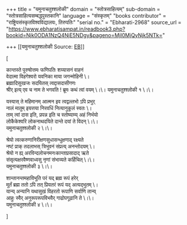 +++
title = "यमुनाचतुश्शलोकी"
domain = "स्तोत्रसाहित्यम्"
sub-domain = "स्तोत्रसाहित्यसम्बद्धपुस्तकानि"
language = "संस्कृतम्"
"books contributor" = "राष्ट्रियसंस्कृतविश्वविद्यालयः, तिरुपतिः"
"serial no." = "Ebharati-2968"
source_url = "https://www.ebharatisampat.in/readbook3.php?bookid=Njk0ODA1NzQ4NjE5NDgy&pageno=MjI0MjQyNjk5NTk="

+++
[[यमुनाचतुश्शलोकी	Source: [EB](https://www.ebharatisampat.in/readbook3.php?bookid=Njk0ODA1NzQ4NjE5NDgy&pageno=MjI0MjQyNjk5NTk=)]]

\[




कान्तस्ते पुरुषोत्तमः फणिपतिः शय्यासनं वाहनं  
वेदात्मा विहगेश्वरो यवनिका माया जगन्मोहिनी \।  
ब्रह्मादिसुरव्रजः सदयितस् त्वद्दासदासीगणः  
श्रीर् इत्य् एव च नाम ते भगवति ! ब्रूमः कथं त्वां वयम् \।\।
यमुनाचतुश्श्लोकी १ \।\।

यस्यास् ते महिमानम् आत्मन इव त्वद्वल्लभो ऽपि प्रभुर्  
नालं मातुम् इयत्तया निरवधिं नित्यानुकूलं स्वतः \।  
ताम् त्वां दास इति, प्रपन्न इति च स्तोष्याम्य् अहं निर्भयो  
लोकैकेश्वरि लोकनाथदयिते दान्ते दयां ते विदन् \।\।  
यमुनाचतुश्श्लोकी २ \।\।

श्रेयो त्वत्करुणानिरीक्षणसुधासन्धुक्षणाद् रक्ष्यते  
नष्टं प्राक् तदलाभस् त्रिभुवनं संप्रत्य् अनन्तोदयम् \।  
श्रेयो न ह्य् अरविन्दलोचनमनःकान्ताप्रसादाद् ऋते  
संसृत्यक्षरवैष्णवाध्वसु नृणां संभाव्यते कर्हिचित् \।\।  
यमुनाचतुश्श्लोकी ३ \।\।

शान्तानन्तमहाविभूति परं यद् ब्रह्म रूपं हरेर्  
मूर्तं ब्रह्म ततो ऽपि तत् प्रियतरं रूपं यद् अत्यद्भुतम् \।  
यान्य् अन्यानि यथासुखं विहरतो रूपाणि सर्वाणि तान्य्  
आहुः स्वैर् अनुरूपरूपविभवैर् गाढोपगूढानि ते \।\।  
यमुनाचतुश्श्लोकी ४ \।\।  



\]
